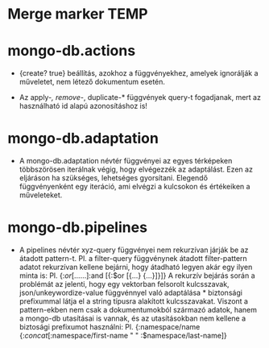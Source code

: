 
# Merge marker TEMP

# mongo-db.actions

- {create? true} beállítás, azokhoz a függvényekhez, amelyek ignorálják a műveletet,
  nem létező dokumentum esetén.

- Az apply-*, remove-*, duplicate-* függvények query-t fogadjanak, mert az használható
  id alapú azonosításhoz is!

# mongo-db.adaptation

- A mongo-db.adaptation névtér függvényei az egyes térképeken többszörösen iterálnak végig,
  hogy elvégezzék az adaptálást. Ezen az eljáráson ha szükséges, lehetséges gyorsítani.
  Elegendő függvényenként egy iteráció, ami elvégzi a kulcsokon és értékeiken a műveleteket.

# mongo-db.pipelines

- A pipelines névtér xyz-query függvényei nem rekurzívan járják be az átadott pattern-t.
  Pl. a filter-query függvénynek átadott filter-pattern adatot rekurzívan kellene bejárni,
      hogy átadható legyen akár egy ilyen minta is:
  Pl. {:$or  [{...} {...}]
       :$and [{:$or [{...} {...}]}]}
  A rekurzív bejárás során a problémát az jelenti, hogy egy vektorban felsorolt kulcsszavak,
  json/unkeywordize-value függvénnyel való adaptálása * biztonsági prefixummal látja el
  a string típusra alakított kulcsszavakat. Viszont a pattern-ekben nem csak a dokumentumokból
  származó adatok, hanem a mongo-db utasításai is vannak, és az utasításokban nem kellene
  a biztosági prefixumot használni:
  Pl. {:namespace/name {:$concat [:$namespace/first-name " " :$namespace/last-name]}

